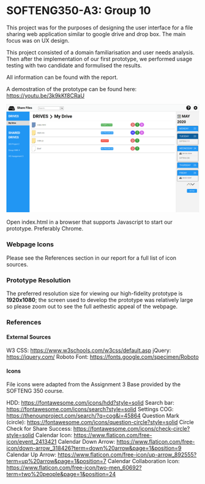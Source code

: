 # SOFTENG350-A3: Group 10

This project was for the purposes of designing the user interface for a file sharing web application similar to google drive and drop box. The main focus was on UX design.

This project consisted of a domain familiarisation and user needs analysis. Then after the implementation of our first prototype, we performed usage testing with two candidate and formulised the results.

All information can be found with the report.

A demostration of the prototype can be found here: https://youtu.be/3k9kKf8CRaU




![preview](image.png)


Open index.html in a browser that supports Javascript to start our prototype. Preferably Chrome.

### Webpage Icons
Please see the References section in our report for a full list of icon sources.

### Prototype Resolution
The preferred resolution size for viewing our high-fidelity prototype is **1920x1080**; the screen used
to develop the prototype was relatively large so please zoom out to see the full aethestic appeal of
the webpage.

### References

#### External Sources

W3 CSS: https://www.w3schools.com/w3css/default.asp
jQuery: https://jquery.com/
Roboto Font: https://fonts.google.com/specimen/Roboto

#### Icons

File icons were adapted from the Assignment 3 Base provided by the SOFTENG 350 course.

HDD: https://fontawesome.com/icons/hdd?style=solid
Search bar: https://fontawesome.com/icons/search?style=solid
Settings COG: https://thenounproject.com/search/?q=cog&i=45864
Question Mark (circle): https://fontawesome.com/icons/question-circle?style=solid
Circle Check for Share Success: https://fontawesome.com/icons/check-circle?style=solid
Calendar Icon: https://www.flaticon.com/free-icon/event_2413421
Calendar Down Arrow: https://www.flaticon.com/free-icon/down-arrow_318426?term=down%20arrow&page=1&position=9 
Calendar Up Arrow: https://www.flaticon.com/free-icon/up-arrow_892555?term=up%20arrow&page=1&position=7
Calendar Collaboration Icon: https://www.flaticon.com/free-icon/two-men_60692?term=two%20people&page=1&position=24
